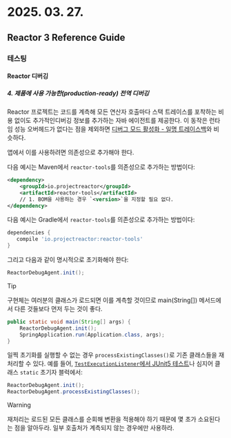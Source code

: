 # 2025. 03. 27.

## Reactor 3 Reference Guide

### 테스팅

#### Reactor 디버깅

##### 4. 제품에 사용 가능한(production-ready) 전역 디버깅

Reactor 프로젝트는 코드를 계측해 모든 연산자 호출마다 스택 트레이스를 포착하는 비용 없이도 추가적인디버깅 정보를 추가하는 자바 에이전트를 제공한다. 이 동작은 런타임 성능 오버헤드가 없다는 점을 제외하면 [디버그 모드 활성화 - 일명 트레이스백][reactor-core-debugging-traceback]와 비슷하다.

앱에서 이를 사용하려면 의존성으로 추가해야 한다.

다음 예시는 Maven에서 `reactor-tools`를 의존성으로 추가하는 방법이다:

```xml
<dependency>
    <groupId>io.projectreactor</groupId>
    <artifactId>reactor-tools</artifactId>
    // 1. BOM을 사용하는 경우 `<version>`을 지정할 필요 없다.
</dependency>
```

다음 예시는 Gradle에서 `reactor-tools`를 의존성으로 추가하는 방법이다:

```groovy
dependencies {
   compile 'io.projectreactor:reactor-tools'
}
```

그리고 다음과 같이 명시적으로 초기화해야 한다:

```java
ReactorDebugAgent.init();
```

> [!TIp]
>
> 구현체는 여러분의 클래스가 로드되면 이를 계측할 것이므로 main(String[]) 메서드에서 다른 것들보다 먼저 두는 것이 좋다.

```java
public static void main(String[] args) {
    ReactorDebugAgent.init();
    SpringApplication.run(Application.class, args);
}
```

일찍 초기화를 실행할 수 없는 경우 `processExistingClasses()`로 기존 클래스들을 재처리할 수 있다. 예를 들어, [`TestExecutionListener`에서 JUnit5 테스트][junit-launcher-api-listeners]나 심지어 클래스 `static` 초기자 블럭에서:

```java
ReactorDebugAgent.init();
ReactorDebugAgent.processExistingClasses();
```

> [!WARNING]
>
> 재처리는 로드된 모든 클래스를 순회해 변환을 적용해야 하기 때문에 몇 초가 소요된다는 점을 알아두라. 일부 호출처가 계측되지 않는 경우에만 사용하라.



[reactor-core-debugging-traceback]: https://projectreactor.io/docs/core/release/reference/debugging.html#debug-activate
[junit-launcher-api-listeners]: https://junit.org/junit5/docs/current/user-guide/#launcher-api-listeners-custom